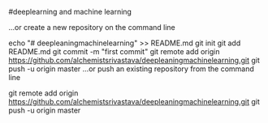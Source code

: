 #deeplearning and machine learning

…or create a new repository on the command line

echo "# deepleaningmachinelearning" >> README.md
git init
git add README.md
git commit -m "first commit"
git remote add origin https://github.com/alchemistsrivastava/deepleaningmachinelearning.git
git push -u origin master
…or push an existing repository from the command line

git remote add origin https://github.com/alchemistsrivastava/deepleaningmachinelearning.git
git push -u origin master
